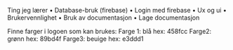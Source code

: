 Ting jeg lærer
•	Database-bruk (firebase)
•	Login med firebase
•	Ux og ui
•	Brukervennlighet 
•	Bruk av documentasjon
•	Lage documentasjon

Finne farger i logoen som kan brukes:
Farge 1: blå hex: 458fcc
Farge2: grønn hex: 89bd4f
Farge3: beuige hex: e3ddd1



   


